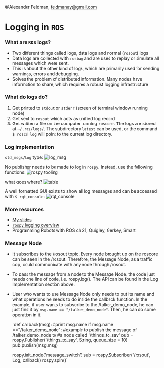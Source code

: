 @Alexander Feldman, feldmanay@gmail.com

# Logging in `ROS`

### What are `ROS` logs?
- Two different things called logs, data logs and normal (`rosout`) logs
- Data logs are collected with `rosbag` and are used to replay or simulate all messages which were sent.
- This is about the other kind of logs, which are primarily used for sending warnings, errors and debugging.
- Solves the problem of distributed information. Many nodes have information to share, which requires a robust logging infrastructure

### What do logs do?
1. Get printed to `stdout` or `stderr` (screen of terminal window running node)
1. Get sent to `rosout` which acts as unified log record
1. Get written a file on the computer running `roscore`. The logs are stored at `~/.ros/logs/`. The subdirectory `latest` can be used, or the command `$ roscd log` will point to the current log directory.

### Log implementation

`std_msgs/Log` type:
![log_msg](https://i.imgur.com/VQQogKf.png)

No publisher needs to be made to log in `rospy`. Instead, use the following functions:
![rospy tooling](https://i.imgur.com/H0ltU0e.png)

what goes where?
![table](https://i.imgur.com/9Bn53Oy.png)

A well formatted GUI exists to show all log messages and can be accessed with `$ rqt_console`:
![rqt_console](https://i.imgur.com/zzeorjS.png)

### More resources
- [My slides](https://docs.google.com/presentation/d/1WL0vn4XhEuDa36pvibgytF7ya8XHCRVbPJDk5l2LIhQ/edit?usp=sharing)
- [`rospy` logging overview](http://wiki.ros.org/rospy/Overview/Logging)
- Programming Robots with ROS ch 21, Quigley, Gerkey, Smart


### Message Node
* It subscribes to the /rosout topic. Every node brought up on the roscore can be seen in the /rosout. Therefore, 
  the Message Node, as a traffic cop, could communicate with any node through /rosout.
* To pass the message from a node to the Message Node, the code just needs one line of code, i.e. rospy.log(). The API can be   found in the Log Implementation section above. 
* User who wants to use Message Node only needs to put its name and what operations he needs to do inside the 
  callback function. In the example, if user wants to subscribe to the /talker_demo_node, he can just find it by 
  `msg.name == "/talker_demo_node"`.  Then, he can do some operation in it. 
  
  `def callback(msg):
	  #print msg.name
	  if msg.name =="/talker_demo_node":
          #example to publish the message of /talker_demo_node to
          #a node called '/things_to_say'
          pub = rospy.Publisher('/things_to_say', String, queue_size = 10)
          pub.publish(msg.msg)

   rospy.init_node('message_switch')
   sub = rospy.Subscriber('/rosout', Log, callback)
   rospy.spin()`
   
